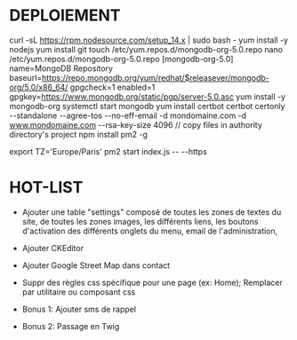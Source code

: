 DEPLOIEMENT
===========

curl -sL https://rpm.nodesource.com/setup_14.x | sudo bash -
yum install -y nodejs
yum install git
touch /etc/yum.repos.d/mongodb-org-5.0.repo
nano /etc/yum.repos.d/mongodb-org-5.0.repo
 [mongodb-org-5.0]
 name=MongoDB Repository
 baseurl=https://repo.mongodb.org/yum/redhat/$releasever/mongodb-org/5.0/x86_64/
 gpgcheck=1
 enabled=1
 gpgkey=https://www.mongodb.org/static/pgp/server-5.0.asc
yum install -y mongodb-org
systemctl start mongodb
yum install certbot
certbot certonly --standalone --agree-tos --no-eff-email -d mondomaine.com -d www.mondomaine.com --rsa-key-size 4096 // copy files in authority directory's project
npm install pm2 -g

export TZ='Europe/Paris'
pm2 start index.js -- --https


HOT-LIST
========
+ Ajouter une table "settings" composé de toutes les zones de textes du site,
  de toutes les zones images, les différents liens, les boutons d'activation des différents onglets du menu, email de l'administration, 
+ Ajouter CKEditor
+ Ajouter Google Street Map dans contact
+ Suppr des règles css spécifique pour une page (ex: Home); Remplacer par utilitaire ou composant css

+ Bonus 1: Ajouter sms de rappel
+ Bonus 2: Passage en Twig